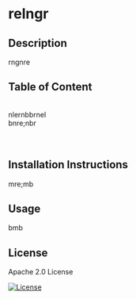 # relngr

## Description
rngnre

## Table of Content
<br/>nlernbbrnel<br/>bnre;nbr<br/><br/><br/>

## Installation Instructions
mre;mb<br/>

## Usage
bmb<br/>

## License

Apache 2.0 License

[![License](https://img.shields.io/badge/License-Apache%202.0-blue.svg)](https://opensource.org/licenses/Apache-2.0)